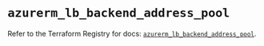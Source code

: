 # `azurerm_lb_backend_address_pool`

Refer to the Terraform Registry for docs: [`azurerm_lb_backend_address_pool`](https://registry.terraform.io/providers/hashicorp/azurerm/4.21.0/docs/resources/lb_backend_address_pool).
